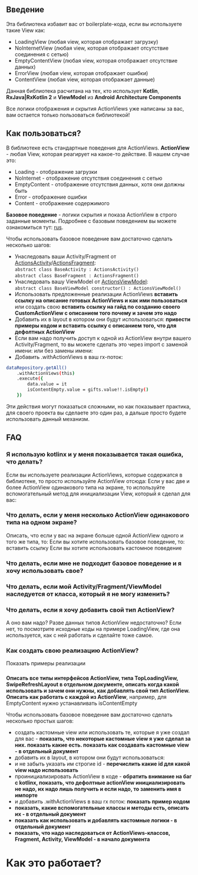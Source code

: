## Введение
Эта библиотека избавит вас от boilerplate-кода, если вы используете такие View как:
- LoadingView (любая view, которая отображает загрузку)
- NoInternetView (любая view, которая отображает отсутствие соединения с сетью)
- EmptyContentView (любая view, которая отображает отсутствие данных)
- ErrorView (любая view, которая отображает ошибки)
- ContentView (любая view, которая отображает данные)

Данная библиотека расчитана на тех, кто использует **Kotlin**, **RxJava|RxKotlin 2** и **ViewModel** из **Android Architecture Components**

Все логики отображения и скрытия ActionViews уже написаны за вас, вам остается только пользоваться библиотекой!

## Как пользоваться?
В библиотеке есть стандартные поведения для ActionViews. **ActionView** - любая View, которая реагирует на какое-то действие. В нашем случае это: 
- Loading - отображение загрузки
- NoInternet - отображение отсутствия соединения с сетью
- EmptyContent - отображение отсутствия данных, хотя они должны быть
- Error - отображение ошибки
- Content - отображение содержимого

**Базовое поведение** - логики скрытия и показа ActionView в строго заданные моменты. Подробнее с базовым поведением вы можете ознакомиться тут: [rus](https://github.com/tanchuev/ActionViews-ViewModel/wiki/%D0%91%D0%B0%D0%B7%D0%BE%D0%B2%D0%BE%D0%B5-%D0%BF%D0%BE%D0%B2%D0%B5%D0%B4%D0%B5%D0%BD%D0%B8%D0%B5).

Чтобы использовать базовое поведение вам достаточно сделать несколько шагов:
- Унаследовать ваши Activity/Fragment от [ActionsActivity](https://github.com/tanchuev/ActionViews-ViewModel/blob/master/actionviews/src/main/java/com/tanchuev/actionviews/viewmodel/activity/ActionsActivity.kt)/[ActionsFragment](https://github.com/tanchuev/ActionViews-ViewModel/blob/master/actionviews/src/main/java/com/tanchuev/actionviews/viewmodel/fragment/ActionsFragment.kt):  
`abstract class BaseActivity : ActionsActivity()`  
`abstract class BaseFragment : ActionsFragment()`  
- Унаследовать вашу ViewModel от [ActionsViewModel](https://github.com/tanchuev/ActionViews-ViewModel/blob/master/actionviews/src/main/java/com/tanchuev/actionviews/viewmodel/viewmodel/ActionsViewModel.kt):  
`abstract class BaseViewModel constructor() : ActionsViewModel()`  
- Использовать предложенные реализации ActionViews **вставить ссылку на описание готовых ActionViews и как ими пользоваться** или создать свою **вставить ссылку на гайд по созданию своего CustomActionView с описанием того почему и зачем это надо**
- Добавить их в layout в котором они будут использоваться: **привести примеры кодом и вставить ссылку с описанием того, что для дефолтных ActionView**
- Если вам надо получить доступ к одной из ActionView внутри вашего Activity/Fragment, то вы можете сделать это через import с заменой имени: или без замены имени:
- Добавить .withActionViews в ваш rx-поток: 
```sh
dataRepository.getAll()
    .withActionViews(this)
    .execute({
        data.value = it
        isContentEmpty.value = gifts.value!!.isEmpty()
    })
```
Эти действия могут показаться сложными, но как показывает практика, для своего проекта вы сделаете это один раз, а дальше просто будете использовать данный механизм.

## FAQ
### Я использую kotlinx и у меня показывается **такая ошибка**, что делать?
Если вы используете реализации ActionViews, которые содержатся в библиотеке, то просто используйте ActionView отсюда: Если у вас две и более ActionView одинакового типа на экране, то используйте вспомогательный метод для инициализации View, который я сделал для вас: 
### Что делать, если у меня несколько ActionView одинакового типа на одном экране? 
Описать, что если у вас на экране больше одной ActionView одного и того же типа, то:
Если вы хотите использовать базовое поведение, то: вставить ссылку
Если вы хотите использовать кастомное поведение
### Что делать, если мне не подходит базовое поведение и я хочу использовать свое?
### Что делать, если мой Activity/Fragment/ViewModel наследуется от класса, который я не могу изменить?
### Что делать, если я хочу добавить свой тип ActionView?
А оно вам надо? Разве данных типов ActionView недостаточно? Если нет, то посмотрите исходные коды на примере LoadingView, где она используется, как с ней работать и сделайте тоже самое.
### Как создать свою реализацию ActionView?
Показать примеры реализации
###
###


**Описать все типы интерфейсов ActionView, типа TopLoadingView, SwipeRefreshLayout в отдельном документе, описать когда какой использовать и зачем они нужны, как добавлять свой тип ActionView. 
Описать как работать с каждой из ActionView**, например, для EmptyContent нужно устанавливать isContentEmpty


Чтобы использовать базовое поведение вам достаточно сделать несколько простых шагов:
- создать кастомные view или использовать те, которые я уже создал для вас - **показать, что некоторые кастомные view я уже сделал за них. показать какие есть. показать как создавать кастомные view - в отдельный документ**
- добавить их в layout, в котором они будут использоваться:
- и не забыть указать им строгие id - **перечислить какие id для какой view надо использовать**
- проинициализировать ActionView в коде - **обратить внимание на баг с kotlinx, показать, что дефолтные actionView инициализировать не надо, их надо лишь получить и если надо, то заменить имя в импорте**
- и добавить .withActionViews в ваш rx поток: **показать пример кодом**
- **показать, какие вспомогательные классы и методы есть, описать их - в отдельный документ**
- **показать как использовать и добавлять кастомные логики - в отдельный документ**
- **показать, что надо наследоваться от ActionViews-классов, Fragment, Activity, ViewModel - в начало документа**

# Как это работает?

